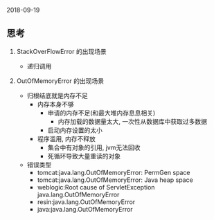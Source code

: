 2018-09-19

## 思考
1. StackOverFlowError 的出现场景
    - 递归调用
    
2. OutOfMemoryError 的出现场景
    - 归根结底就是内存不足
        - 内存本身不够
            - 申请的内存不足(和最大堆内存息息相关)
                - 内存加载的数据量太大, 一次性从数据库中获取过多数据
            - 启动内存设置的太小
        - 程序滥用, 内存不释放
            - 集合中有对象的引用, jvm无法回收
            - 死循环导致大量重读的对象
    - 错误类型
        - tomcat:java.lang.OutOfMemoryError: PermGen space
        - tomcat:java.lang.OutOfMemoryError: Java heap space
        - weblogic:Root cause of ServletException java.lang.OutOfMemoryError
        - resin:java.lang.OutOfMemoryError
        - java:java.lang.OutOfMemoryError